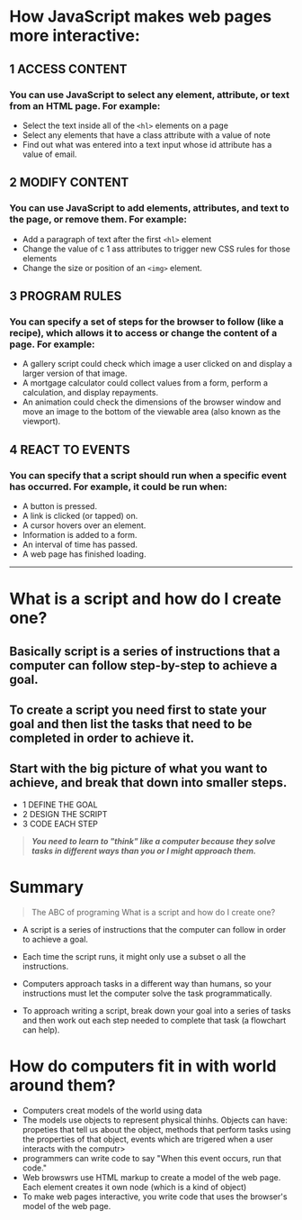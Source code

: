 # How JavaScript makes web pages more interactive:
## 1 ACCESS CONTENT
### You can use JavaScript to select any element, attribute, or text from an HTML page. For example:
 * Select the text inside all of the `<hl>` elements on a page
 * Select any elements that have a class attribute with a value of note
 * Find out what was entered into a text input whose id attribute has a value of email. 

## 2 MODIFY CONTENT
### You can use JavaScript to add elements, attributes, and text to the page, or remove them. For example:
 * Add a paragraph of text after the first `<hl>` element
 * Change the value of c 1 ass attributes to trigger new CSS rules for those elements
 * Change the size or position of an `<img>` element.

## 3 PROGRAM RULES
### You can specify a set of steps for the browser to follow (like a recipe), which allows it to access or change the content of a page. For example:
 * A gallery script could check which image a user clicked on and display a larger version of that image.
 * A mortgage calculator could collect values from a form, perform a calculation, and display repayments.
 * An animation could check the dimensions of the browser window and move an image to the bottom of the viewable area (also known as the viewport).

## 4 REACT TO EVENTS
### You can specify that a script should run when a specific event has occurred. For example, it could be run when:
 * A button is pressed.
 * A link is clicked (or tapped) on.
 * A cursor hovers over an element.
 * Information is added to a form.
 * An interval of time has passed.
 * A web page has finished loading.

-------------------------------

# What is a script and how do I create one?
 ## Basically script is a series of instructions that a computer can follow step-by-step to achieve a goal.
 ## To create a script you need first to state  your goal and then list the tasks that need to be completed in order to achieve it.

 ## Start with the big picture of what you want to achieve, and break that down into smaller steps.
 - 1 DEFINE THE GOAL
 - 2 DESIGN THE SCRIPT
 - 3 CODE EACH STEP

> **_You need to learn to "think" like a computer because they solve tasks in different ways than you or I might approach them._**

# Summary
> The ABC of programing
> What is a script and how do I create one?
 
 * A script is a series of instructions that the computer can follow in order to achieve a goal.

 * Each time the script runs, it might only use a subset o all the instructions.

 * Computers approach tasks in a different way than humans, so your instructions must let the computer solve the task programmatically.

 * To approach writing a script, break down your goal into  a series of tasks and then work out each step needed to complete that task (a flowchart can help).

# How do computers fit in with world around them?
* Computers creat models of the world using data
* The models use objects to represent physical thinhs.
Objects can have: propeties that tell us about the object, methods that perform tasks using the properties of that object, events which are trigered when a user interacts with the computr>
* programmers can write code to say "When this event occurs, run that code."
* Web browswrs use HTML markup to create a model of the web page. Each element creates it own node (which is a kind of object)
* To make web pages interactive, you write code that uses the browser's model of the web page.